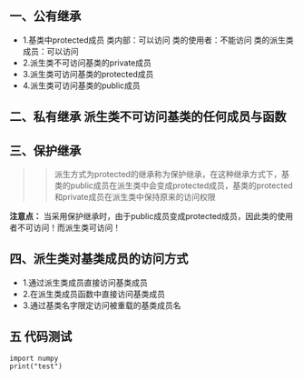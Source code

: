 ## 一、公有继承
+ 1.基类中protected成员 
类内部：可以访问 类的使用者：不能访问
类的派生类成员：可以访问
+ 2.派生类不可访问基类的private成员
+ 3.派生类可访问基类的protected成员
+ 4.派生类可访问基类的public成员

## 二、私有继承 派生类不可访问基类的任何成员与函数

## 三、保护继承
>>派生方式为protected的继承称为保护继承，在这种继承方式下，基类的public成员在派生类中会变成protected成员，基类的protected和private成员在派生类中保持原来的访问权限


**注意点：** 当采用保护继承时，由于public成员变成protected成员，因此类的使用者不可访问！而派生类可访问！

## 四、派生类对基类成员的访问方式
- 1.通过派生类成员直接访问基类成员
- 2.在派生类成员函数中直接访问基类成员
- 3.通过基类名字限定访问被重载的基类成员名


## 五 代码测试
    import numpy
    print("test")

